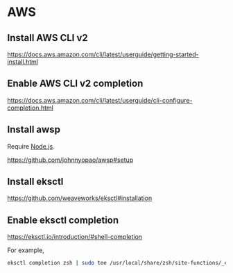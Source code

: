 # AWS

## Install AWS CLI v2

https://docs.aws.amazon.com/cli/latest/userguide/getting-started-install.html

## Enable AWS CLI v2 completion

https://docs.aws.amazon.com/cli/latest/userguide/cli-configure-completion.html

## Install awsp

Require [Node.js](nodejs.md).

https://github.com/johnnyopao/awsp#setup

## Install eksctl

https://github.com/weaveworks/eksctl#installation

## Enable eksctl completion

https://eksctl.io/introduction/#shell-completion

For example,

```sh
eksctl completion zsh | sudo tee /usr/local/share/zsh/site-functions/_eksctl
```
